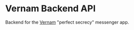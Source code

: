 # Vernam Backend API

Backend for the [Vernam](https://github.com/dag0310/vernam) "perfect secrecy" messenger app.
